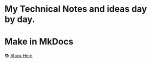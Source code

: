 # My Technical Notes and ideas day by day.


# Make in MkDocs


📚 [Show Here](https://heldeveloper.github.io/notepad_dev/)

